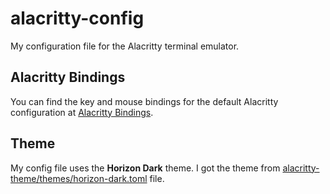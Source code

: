# alacritty-config
My configuration file for the Alacritty terminal emulator.

## Alacritty Bindings
You can find the key and mouse bindings for the default Alacritty configuration at [Alacritty Bindings](https://alacritty.org/config-alacritty-bindings.html).

## Theme
My config file uses the **Horizon Dark** theme. I got the theme from [alacritty-theme/themes/horizon-dark.toml](https://github.com/alacritty/alacritty-theme/blob/master/themes/horizon-dark.toml) file.
